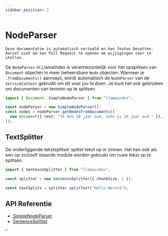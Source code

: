 ```yaml
---
sidebar_position: 3
---
```


# NodeParser

`Deze documentatie is automatisch vertaald en kan fouten bevatten. Aarzel niet om een Pull Request te openen om wijzigingen voor te stellen.`

De `NodeParser` in LlamaIndex is verantwoordelijk voor het opsplitsen van `Document` objecten in meer beheersbare `Node` objecten. Wanneer je `.fromDocuments()` aanroept, wordt automatisch de `NodeParser` van de `ServiceContext` gebruikt om dit voor jou te doen. Je kunt het ook gebruiken om documenten van tevoren op te splitsen.

```typescript
import { Document, SimpleNodeParser } from "llamaindex";

const nodeParser = new SimpleNodeParser();
const nodes = nodeParser.getNodesFromDocuments([
  new Document({ text: "Ik ben 10 jaar oud. John is 20 jaar oud." }),
]);
```

## TextSplitter

De onderliggende tekstsplitser splitst tekst op in zinnen. Het kan ook als een op zichzelf staande module worden gebruikt om ruwe tekst op te splitsen.

```typescript
import { SentenceSplitter } from "llamaindex";

const splitter = new SentenceSplitter({ chunkSize: 1 });

const textSplits = splitter.splitText("Hallo Wereld");
```

## API Referentie

- [SimpleNodeParser](../../api/classes/SimpleNodeParser.md)
- [SentenceSplitter](../../api/classes/SentenceSplitter.md)

"
